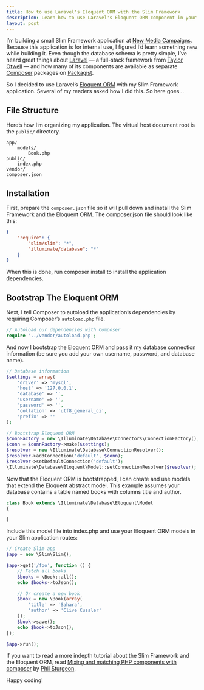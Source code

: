 ```yaml
---
title: How to use Laravel's Eloquent ORM with the Slim Framework
description: Learn how to use Laravel's Eloquent ORM component in your Slim Framework application.
layout: post
---
```


I’m building a small Slim Framework application at [New Media Campaigns](http://www.newmediacampaigns.com/). Because this application is for internal use, I figured I’d learn something new while building it. Even though the database schema is pretty simple, I’ve heard great things about [Laravel](http://laravel.com/) — a full-stack framework from [Taylor Otwell](https://twitter.com/taylorotwell) — and how many of its components are available as separate [Composer](http://getcomposer.org/) packages on [Packagist](https://packagist.org/search/?q=illuminate).

So I decided to use Laravel’s [Eloquent ORM](http://laravel.com/docs/database/eloquent) with my Slim Framework application. Several of my readers asked how I did this. So here goes…

## File Structure

Here’s how I’m organizing my application. The virtual host document root is the `public/` directory.

```
app/
    models/
        Book.php
public/
    index.php
vendor/
composer.json
```

## Installation

First, prepare the `composer.json` file so it will pull down and install the Slim Framework and the Eloquent ORM. The composer.json file should look like this:

```json
{
    "require": {
        "slim/slim": "*",
        "illuminate/database": "*"
    }
}
```

When this is done, run composer install to install the application dependencies.

## Bootstrap The Eloquent ORM

Next, I tell Composer to autoload the application’s dependencies by requiring Composer’s `autoload.php` file.

```php
// Autoload our dependencies with Composer
require '../vendor/autoload.php';
```

And now I bootstrap the Eloquent ORM and pass it my database connection information (be sure you add your own username, password, and database name).

```php
// Database information
$settings = array(
    'driver' => 'mysql',
    'host' => '127.0.0.1',
    'database' => '',
    'username' => '',
    'password' => '',
    'collation' => 'utf8_general_ci',
    'prefix' => ''
);

// Bootstrap Eloquent ORM
$connFactory = new \Illuminate\Database\Connectors\ConnectionFactory();
$conn = $connFactory->make($settings);
$resolver = new \Illuminate\Database\ConnectionResolver();
$resolver->addConnection('default', $conn);
$resolver->setDefaultConnection('default');
\Illuminate\Database\Eloquent\Model::setConnectionResolver($resolver);
```

Now that the Eloquent ORM is bootstrapped, I can create and use models that extend the Eloquent abstract model. This example assumes your database contains a table named books with columns title and author.

```php
class Book extends \Illuminate\Database\Eloquent\Model
{

}
```

Include this model file into index.php and use your Eloquent ORM models in your Slim application routes:

```php
// Create Slim app
$app = new \Slim\Slim();

$app->get('/foo', function () {
    // Fetch all books
    $books = \Book::all();
    echo $books->toJson();

    // Or create a new book
    $book = new \Book(array(
        'title' => 'Sahara',
        'author' => 'Clive Cussler'
    ));
    $book->save();
    echo $book->toJson();
});

$app->run();
```

If you want to read a more indepth tutorial about the Slim Framework and the Eloquent ORM, read [Mixing and matching PHP components with composer](http://www.12devsofxmas.co.uk/post/2012-12-29-day-4-mixing-and-matching-php-components-with-composer) by [Phil Sturgeon](http://philsturgeon.co.uk/).

Happy coding!
